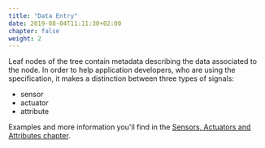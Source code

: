 ```yaml
---
title: "Data Entry"
date: 2019-08-04T11:11:30+02:00
chapter: false
weight: 2
---
```


Leaf nodes of the tree contain metadata describing the data associated to the node.
In order to help application developers, who are using the specification, it makes a distinction between three types of signals:

* sensor
* actuator
* attribute

Examples and more information you'll find in the
[Sensors, Actuators and Attributes chapter](/vehicle_signal_specification/rule_set/data_entry/sensor_actuator/).
